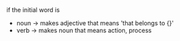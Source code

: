 if the initial word is
- noun -> makes adjective that means 'that belongs to {}'
- verb -> makes noun that means action, process

